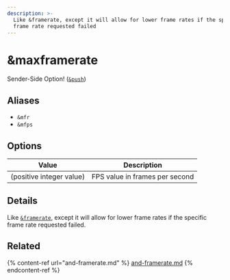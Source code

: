 ```yaml
---
description: >-
  Like &framerate, except it will allow for lower frame rates if the specific
  frame rate requested failed
---
```


# \&maxframerate

Sender-Side Option! ([`&push`](push.md))

## Aliases

* `&mfr`
* `&mfps`

## Options

| Value                    | Description                    |
| ------------------------ | ------------------------------ |
| (positive integer value) | FPS value in frames per second |

## Details

Like [`&framerate`](../advanced-settings.md#framerateframe-rate), except it will allow for lower frame rates if the specific frame rate requested failed.

## Related

{% content-ref url="and-framerate.md" %}
[and-framerate.md](and-framerate.md)
{% endcontent-ref %}
